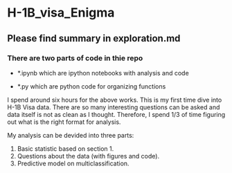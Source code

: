# H-1B_visa_Enigma
## Please find summary in exploration.md
### There are two parts of code in thie repo

- *.ipynb which are ipython notebooks with analysis and code

- *.py which are python code for organizing functions

I spend around six hours for the above works. This is my first time dive into H-1B Visa data. There are so many interesting questions can be asked and data itself is not as clean as I thought. Therefore, I spend 1/3 of time figuring out what is the right format for analysis.

My analysis can be devided into three parts:

1. Basic statistic based on section 1.
2. Questions about the data (with figures and code).
3. Predictive model on multiclassification.



